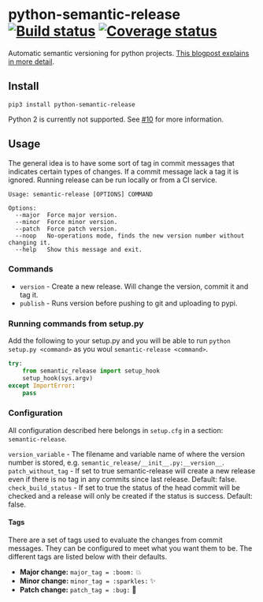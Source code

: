 # python-semantic-release [![Build status](https://ci.frigg.io/relekang/python-semantic-release.svg)][last-build] [![Coverage status](https://ci.frigg.io/relekang/python-semantic-release/coverage.svg)][last-build]

Automatic semantic versioning for python projects. [This blogpost explains in more detail][blogpost].

## Install
```
pip3 install python-semantic-release
```

Python 2 is currently not supported. See [#10] for more information.

## Usage
The general idea is to have some sort of tag in commit messages that indicates certain types of changes.
If a commit message lack a tag it is ignored. Running release can be run locally or from a CI service.

```
Usage: semantic-release [OPTIONS] COMMAND

Options:
  --major  Force major version.
  --minor  Force minor version.
  --patch  Force patch version.
  --noop   No-operations mode, finds the new version number without changing it.
  --help   Show this message and exit.
```

### Commands

* `version` - Create a new release. Will change the version, commit it and tag it.
* `publish` - Runs version before pushing to git and uploading to pypi.

### Running commands from setup.py
Add the following to your setup.py and you will be able to run `python setup.py <command>`
as you woul `semantic-release <command>`.

```python
try:
    from semantic_release import setup_hook
    setup_hook(sys.argv)
except ImportError:
    pass
```

### Configuration
All configuration described here belongs in `setup.cfg` in a section: `semantic-release`.

`version_variable` - The filename and variable name of where the version number is stored, e.g.
                     `semantic_release/__init__.py:__version__`.
`patch_without_tag` - If set to true semantic-release will create a new release even if there is
                      no tag in any commits since last release. Default: false.
`check_build_status` - If set to true the status of the head commit will be checked and a release
                       will only be created if the status is success. Default: false.

#### Tags
There are a set of tags used to evaluate the changes from commit messages. They can be configured
to meet what you want them to be. The different tags are listed below with their defaults.

* **Major change:** `major_tag = :boom:` :boom:
* **Minor change:** `minor_tag = :sparkles:` :sparkles:
* **Patch change:** `patch_tag = :bug:` :bug:

[last-build]: https://ci.frigg.io/relekang/python-semantic-release/last/
[#10]: https://github.com/relekang/python-semantic-release/issues/10
[blogpost]: http://rolflekang.com/python-semantic-release/
